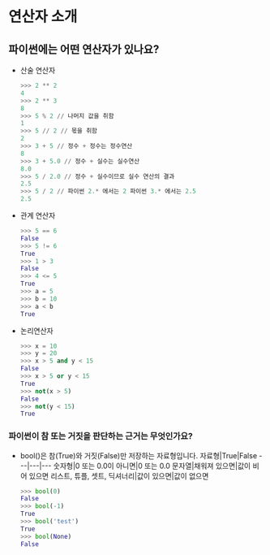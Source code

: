 # 연산자 소개

## 파이썬에는 어떤 연산자가 있나요?
  - 산술 연산자
    ```python
    >>> 2 ** 2
    4
    >>> 2 ** 3
    8
    >>> 5 % 2 // 나머지 값을 취함
    1
    >>> 5 // 2 // 몫을 취함
    2
    >>> 3 + 5 // 정수 + 정수는 정수연산
    8
    >>> 3 + 5.0 // 정수 + 실수는 실수연산
    8.0
    >>> 5 / 2.0 // 정수 + 실수이므로 실수 연산의 결과
    2.5
    >>> 5 / 2 // 파이썬 2.* 에서는 2 파이썬 3.* 에서는 2.5
    2.5
    ```
  - 관계 연산자
    ```python
    >>> 5 == 6
    False
    >>> 5 != 6
    True
    >>> 1 > 3
    False
    >>> 4 <= 5
    True
    >>> a = 5
    >>> b = 10
    >>> a < b
    True
    ```
  - 논리연산자
    ```python
    >>> x = 10
    >>> y = 20
    >>> x > 5 and y < 15
    False
    >>> x > 5 or y < 15
    True
    >>> not(x > 5)
    False
    >>> not(y < 15)
    True
    ```

### 파이썬이 참 또는 거짓을 판단하는 근거는 무엇인가요?
  - bool()은 참(True)와 거짓(False)만 저장하는 자료형입니다.
    자료형|True|False
    ---|---|---
    숫자형|0 또는 0.0이 아니면|0 또는 0.0
    문자열|채워져 있으면|값이 비어 있으면
    리스트, 튜플, 셋트, 딕셔너리|값이 있으면|값이 없으면
    ```python
    >>> bool(0)
    False
    >>> bool(-1)
    True
    >>> bool('test')
    True
    >>> bool(None)
    False
    ```